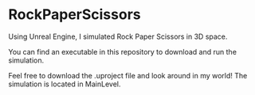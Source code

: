 # RockPaperScissors
Using Unreal Engine, I simulated Rock Paper Scissors in 3D space.

You can find an executable in this repository to download and run the simulation.

Feel free to download the .uproject file and look around in my world! The simulation is located in MainLevel.

